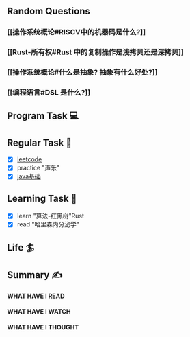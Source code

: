 ## Random Questions
### [[操作系统概论#RISCV中的机器码是什么?]]

### [[Rust-所有权#Rust 中的复制操作是浅拷贝还是深拷贝]]

### [[操作系统概论#什么是抽象? 抽象有什么好处?]]

### [[编程语言#DSL 是什么?]]



## Program Task  💻

## Regular Task  🤡
- [x] [leetcode](https://leetcode.cn/study-plan/algorithms/?progress=tyz0ksg)
- [x] practice "声乐"
- [x] [java基础](https://javaguide.cn/java/basis/java-basic-questions-01.html#%E5%9F%BA%E7%A1%80%E6%A6%82%E5%BF%B5)

## Learning Task 🎯
- [x] learn "算法-红黑树"Rust
- [x] read "哈里森内分泌学"
## Life 🏄

## Summary ✍
####  WHAT HAVE I READ

#### WHAT HAVE I WATCH

#### WHAT HAVE I THOUGHT
